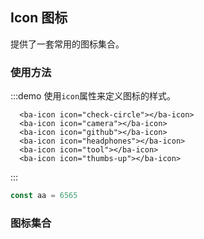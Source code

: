 ## Icon 图标
提供了一套常用的图标集合。

### 使用方法
:::demo 使用`icon`属性来定义图标的样式。

```vue
  <ba-icon icon="check-circle"></ba-icon>
  <ba-icon icon="camera"></ba-icon>
  <ba-icon icon="github"></ba-icon>
  <ba-icon icon="headphones"></ba-icon>
  <ba-icon icon="tool"></ba-icon>
  <ba-icon icon="thumbs-up"></ba-icon>

```
:::
```js
const aa = 6565
```


### 图标集合
<br>
<icon-list/>
  


